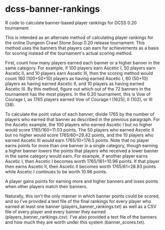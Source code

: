 # dcss-banner-rankings
R code to calculate banner-based player rankings for DCSS 0.20 tournament

This is intended as an alternate method of calculating player rankings for the online Dungeon Crawl Stone Soup 0.20 release tournament.  This method uses the banners that players can earn for achievements as a basis for scoring instead of the tournament's actual scoring method.

First, count how many players earned each banner or a higher banner in the same category.  For example, if 100 players earn Ascetic I, 50 players earn Ascetic II, and 10 players earn Ascetic III, then the scoring method would count 160 (100+50+10) players as having earned Ascetic I, 60 (50+10) players as having earned Ascetic II, and 10 players as having earned Ascetic III.  By this method, figure out which out of the 72 banners in the tournament has the most players.  In the 0.20 tournament, this is Vow of Courage I, as 1765 players earned Vow of Courage I (1625), II (102), or III (38).

To calculate the point value of each banner, divide 1765 by the number of players who earned that banner as described in the previous paragraph.  For the Ascetic example, the 100 players who earned Ascetic I but no higher would score 1765/160=11.03 points.  The 50 players who earned Ascetic II but no higher would score 1765/60=29.42 points, and the 10 players who earned Ascetic III would earn 1765/10=176.5 points.  Note that no player earns points for more than one banner in a single category, though earning a higher banner lowers the points that players who received a lower banner in the same category would earn.  For example, if another player earns Ascetic I, then Ascetic I becomes worth 1765/161=10.96 points.  If that player then earns Ascetic II, then Ascetic II becomes worth 1765/61=28.93 points while Ascetic I continues to be worth 10.96 points.

A player gains points for earning more and higher banners and loses points when other players match their banners.

Naturally, this isn't the only manner in which banner points could be scored, and so I've provided a text file of the final rankings for every player who earned at least one banner (players_banner_rankings.txt) as well as a CSV file of every player and every banner they earned (players_banner_rankings.csv).  I've also provided a text file of the banners and how much they are worth under this system (banner_scores.txt).
